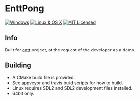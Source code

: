 # EnttPong
[![Windows](https://ci.appveyor.com/api/projects/status/4a34n1l0egf6jp4t?svg=true)](https://ci.appveyor.com/project/reworks/enttpong)
[![Linux & OS X](https://travis-ci.com/DomRe/EnttPong.svg?branch=master)](https://travis-ci.com/DomRe/EnttPong.svg?branch=master)
[![MIT Licensed](https://img.shields.io/badge/license-MIT-blue.svg)](./LICENSE.md)

## Info
Built for [entt](https://github.com/skypjack/entt) project,
at the request of the developer as a demo.

## Building
- A CMake build file is provided.
- See appveyor and travis build scripts for how to build.
- Linux requires SDL2 and SDL2 development files installed.
- 64bit only.
